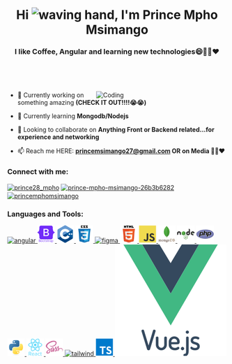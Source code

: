 <h1 align="center">Hi <img src="https://raw.githubusercontent.com/MartinHeinz/MartinHeinz/master/wave.gif" alt="waving hand" width="30px">, I'm Prince Mpho Msimango</h1>
<h3 align="center">I like Coffee, Angular and learning new technologies😄👍🏿❤ </h3>

<br/><br/><br/>

<img align="right" width="300" src="https://cdn.dribbble.com/users/13953276/screenshots/20261122/media/cbfbd90030158542ef9151cd7c0536c5.gif" alt="Coding">

- 🔭 Currently working on something amazing   **(CHECK IT OUT!!!!😭😭)**

- 🌱 Currently learning **Mongodb/Nodejs**

- 👯 Looking to collaborate on **Anything Front or Backend related...for experience and networking**

- 📫 Reach me HERE: **princemsimango27@gmail.com OR on Media 👍🏿❤**

<h3 align="left">Connect with me:</h3>
<p align="left">
<a href="https://twitter.com/prince28_mpho" target="blank"><img align="center" src="https://raw.githubusercontent.com/rahuldkjain/github-profile-readme-generator/master/src/images/icons/Social/twitter.svg" alt="prince28_mpho" height="30" width="40" onmouseover="this.style.transform='scale(1.1)';" onmouseout="this.style.transform='scale(1)';" /></a>
<a href="https://linkedin.com/in/prince-mpho-msimango-26b3b6282" target="blank"><img align="center" src="https://raw.githubusercontent.com/rahuldkjain/github-profile-readme-generator/master/src/images/icons/Social/linked-in-alt.svg" alt="prince-mpho-msimango-26b3b6282" height="30" width="40" onmouseover="this.style.transform='scale(1.1)';" onmouseout="this.style.transform='scale(1)';" /></a>
<a href="https://instagram.com/princemphomsimango?utm_source=qr&igsh=edl4dwfyyjz1exdr" target="blank"><img align="center" src="https://raw.githubusercontent.com/rahuldkjain/github-profile-readme-generator/master/src/images/icons/Social/instagram.svg" alt="princemphomsimango" height="30" width="40" onmouseover="this.style.transform='scale(1.1)';" onmouseout="this.style.transform='scale(1)';" /></a>
</p>

<h3 align="left">Languages and Tools:</h3>
<p align="left">
<a href="https://angular.io" target="_blank" rel="noreferrer"> <img src="https://angular.io/assets/images/logos/angular/angular.svg" alt="angular" width="40" height="40" onmouseover="this.style.transform='scale(1.1)';" onmouseout="this.style.transform='scale(1)';" /> </a>
<a href="https://getbootstrap.com" target="_blank" rel="noreferrer"> <img src="https://raw.githubusercontent.com/devicons/devicon/master/icons/bootstrap/bootstrap-plain-wordmark.svg" alt="bootstrap" width="40" height="40" onmouseover="this.style.transform='scale(1.1)';" onmouseout="this.style.transform='scale(1)';" /> </a>
<a href="https://www.w3schools.com/cpp/" target="_blank" rel="noreferrer"> <img src="https://raw.githubusercontent.com/devicons/devicon/master/icons/cplusplus/cplusplus-original.svg" alt="cplusplus" width="40" height="40" onmouseover="this.style.transform='scale(1.1)';" onmouseout="this.style.transform='scale(1)';" /> </a>
<a href="https://www.w3schools.com/css/" target="_blank" rel="noreferrer"> <img src="https://raw.githubusercontent.com/devicons/devicon/master/icons/css3/css3-original-wordmark.svg" alt="css3" width="40" height="40" onmouseover="this.style.transform='scale(1.1)';" onmouseout="this.style.transform='scale(1)';" /> </a>
<a href="https://www.figma.com/" target="_blank" rel="noreferrer"> <img src="https://www.vectorlogo.zone/logos/figma/figma-icon.svg" alt="figma" width="40" height="40" onmouseover="this.style.transform='scale(1.1)';" onmouseout="this.style.transform='scale(1)';" /> </a>
<a href="https://www.w3.org/html/" target="_blank" rel="noreferrer"> <img src="https://raw.githubusercontent.com/devicons/devicon/master/icons/html5/html5-original-wordmark.svg" alt="html5" width="40" height="40" onmouseover="this.style.transform='scale(1.1)';" onmouseout="this.style.transform='scale(1)';" /> </a>
<a href="https://developer.mozilla.org/en-US/docs/Web/JavaScript" target="_blank" rel="noreferrer"> <img src="https://raw.githubusercontent.com/devicons/devicon/master/icons/javascript/javascript-original.svg" alt="javascript" width="40" height="40" onmouseover="this.style.transform='scale(1.1)';" onmouseout="this.style.transform='scale(1)';" /> </a>
<a href="https://www.mongodb.com/" target="_blank" rel="noreferrer"> <img src="https://raw.githubusercontent.com/devicons/devicon/master/icons/mongodb/mongodb-original-wordmark.svg" alt="mongodb" width="40" height="40" onmouseover="this.style.transform='scale(1.1)';" onmouseout="this.style.transform='scale(1)';" /> </a>
<a href="https://nodejs.org" target="_blank" rel="noreferrer"> <img src="https://raw.githubusercontent.com/devicons/devicon/master/icons/nodejs/nodejs-original-wordmark.svg" alt="nodejs" width="40" height="40" onmouseover="this.style.transform='scale(1.1)';" onmouseout="this.style.transform='scale(1)';" /> </a>
<a href="https://www.php.net" target="_blank" rel="noreferrer"> <img src="https://raw.githubusercontent.com/devicons/devicon/master/icons/php/php-original.svg" alt="php" width="40" height="40" onmouseover="this.style.transform='scale(1.1)';" onmouseout="this.style.transform='scale(1)';" /> </a>
<a href="https://www.python.org" target="_blank" rel="noreferrer"> <img src="https://raw.githubusercontent.com/devicons/devicon/master/icons/python/python-original.svg" alt="python" width="40" height="40" onmouseover="this.style.transform='scale(1.1)';" onmouseout="this.style.transform='scale(1)';" /> </a>
<a href="https://reactjs.org/" target="_blank" rel="noreferrer"> <img src="https://raw.githubusercontent.com/devicons/devicon/master/icons/react/react-original-wordmark.svg" alt="react" width="40" height="40" onmouseover="this.style.transform='scale(1.1)';" onmouseout="this.style.transform='scale(1)';" /> </a>
<a href="https://sass-lang.com" target="_blank" rel="noreferrer"> <img src="https://raw.githubusercontent.com/devicons/devicon/master/icons/sass/sass-original.svg" alt="sass" width="40" height="40" onmouseover="this.style.transform='scale(1.1)';" onmouseout="this.style.transform='scale(1)';" /> </a>
<a href="https://tailwindcss.com/" target="_blank" rel="noreferrer"> <img src="https://www.vectorlogo.zone/logos/tailwindcss/tailwindcss-icon.svg" alt="tailwind" width="40" height="40" onmouseover="this.style.transform='scale(1.1)';" onmouseout="this.style.transform='scale(1)';" /> </a>
<a href="https://www.typescriptlang.org/" target="_blank" rel="noreferrer"> <img src="https://raw.githubusercontent.com/devicons/devicon/master/icons/typescript/typescript-original.svg" alt="typescript" width="40" height="40" onmouseover="this.style.transform='scale(1.1)';" onmouseout="this.style.transform='scale(1)';" /> </a>
<a href="https://vuejs.org/" target="_blank" rel="noreferrer"> <img src="https://raw.githubusercontent.com/devicons/devicon/master/icons/vuejs/vuejs-original-wordmark.svg" alt=""



